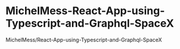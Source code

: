 # MichelMess-React-App-using-Typescript-and-Graphql-SpaceX
MichelMess/React-App-using-Typescript-and-Graphql-SpaceX
